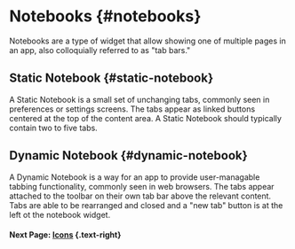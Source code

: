 # Notebooks {#notebooks}

Notebooks are a type of widget that allow showing one of multiple pages in an app, also colloquially referred to as "tab bars."

## Static Notebook {#static-notebook}

A Static Notebook is a small set of unchanging tabs, commonly seen in preferences or settings screens. The tabs appear as linked buttons centered at the top of the content area. A Static Notebook should typically contain two to five tabs.

## Dynamic Notebook {#dynamic-notebook}

A Dynamic Notebook is a way for an app to provide user-managable tabbing functionality, commonly seen in web browsers. The tabs appear attached to the toolbar on their own tab bar above the relevant content. Tabs are able to be rearranged and closed and a "new tab" button is at the left ot the notebook widget.

#### Next Page: [Icons](/docs/human-interface-guidelines/icons) {.text-right}